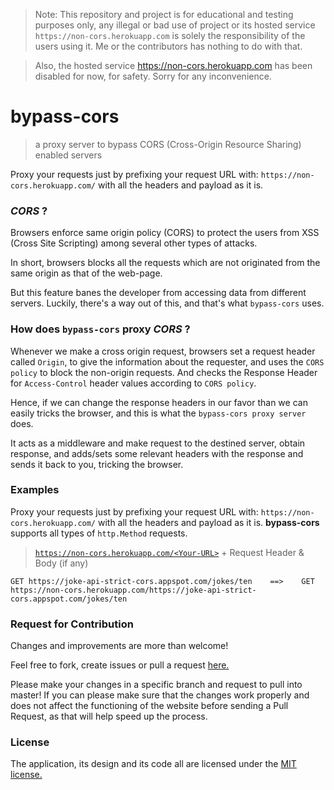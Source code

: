 > Note: This repository and project is for educational and testing purposes only, any illegal or bad use of project or its hosted service `https://non-cors.herokuapp.com` is solely the responsibility of the users using it. Me or the contributors has nothing to do with that.

> Also, the hosted service https://non-cors.herokuapp.com has been disabled for now, for safety. Sorry for any inconvenience.

# bypass-cors 
>a proxy server to bypass CORS (Cross-Origin Resource Sharing) enabled servers

Proxy your requests just by prefixing your request URL with: `https://non-cors.herokuapp.com/` with all the headers and payload as it is.

### _CORS_ ?
Browsers enforce same origin policy (CORS) to protect the users from XSS (Cross Site Scripting) among several other types of attacks.

In short, browsers blocks all the requests which are not originated from the same origin as that of the web-page.

But this feature banes the developer from accessing data from different servers. Luckily, there's a way out of this, and that's what `bypass-cors` uses.

### How does `bypass-cors` proxy _CORS_ ? 
Whenever we make a cross origin request, browsers set a request header called `Origin`, to give the information about the requester, and uses the `CORS policy` to block the non-origin requests.
And checks the Response Header for `Access-Control` header values according to `CORS policy`. 

Hence, if we can change the response headers in our favor than we can easily tricks the browser, and this is what the `bypass-cors proxy server` does.

It acts as a middleware and make request to the destined server, obtain response, and adds/sets some relevant headers with the response and sends it back to you, tricking the browser.

### Examples
Proxy your requests just by prefixing your request URL with: `https://non-cors.herokuapp.com/` with all the headers and payload as it is. 
**bypass-cors** supports all types of `http.Method` requests.
    
> [`https://non-cors.herokuapp.com/<Your-URL>`](https://non-cors.herokuapp.com/<Your-URL>) + Request Header & Body (if any)

```http request
GET https://joke-api-strict-cors.appspot.com/jokes/ten    ==>    GET https://non-cors.herokuapp.com/https://joke-api-strict-cors.appspot.com/jokes/ten

``` 
### Request for Contribution
Changes and improvements are more than welcome! 

Feel free to fork, create issues or pull a request [here.](https://bypass-cors/issues)

Please make your changes in a specific branch and request to pull into master! If you can please make sure that the changes work properly and does not affect the functioning of the website before sending a Pull Request, as that will help speed up the process.

### License
The application, its design and its code all are licensed under the [MIT license.](https://bypass-cors/blob/master/LICENSE)
